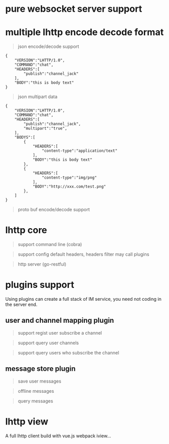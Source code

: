 # pure websocket server support

# multiple lhttp encode decode format
> json encode/decode support 
```
{
    "VERSION":"LHTTP/1.0",
    "COMMAND":"chat",
    "HEADERS":[
        "publish":"channel_jack"
    ],
    "BODY":"this is body text"
}
```
> json multipart data
```
{
    "VERSION":"LHTTP/1.0",
    "COMMAND":"chat",
    "HEADERS":[
        "publish":"channel_jack",
        "multipart":"true",
    ],
    "BODYS":[
        {
            "HEADERS":[
                "content-type":"application/text"
            ],
            "BODY":"this is body text"
        },
        {
            "HEADERS":[
                "content-type":"img/png"
            ],
            "BODY":"http://xxx.com/test.png"
        },
    ]
}
```
> proto buf encode/decode support

# lhttp core
> support command line (cobra)

> support config default headers, headers filter may call plugins

> http server (go-restful)

# plugins support
Using plugins can create a full stack of IM service, you need not coding in the server end.

## user and channel mapping plugin
> support regist user subscribe a channel

> support query user channels

> support query users who subscribe the channel

## message store plugin
> save user messages

> offline messages

> query messages

# lhttp view
A full lhttp client build with vue.js webpack iview...
